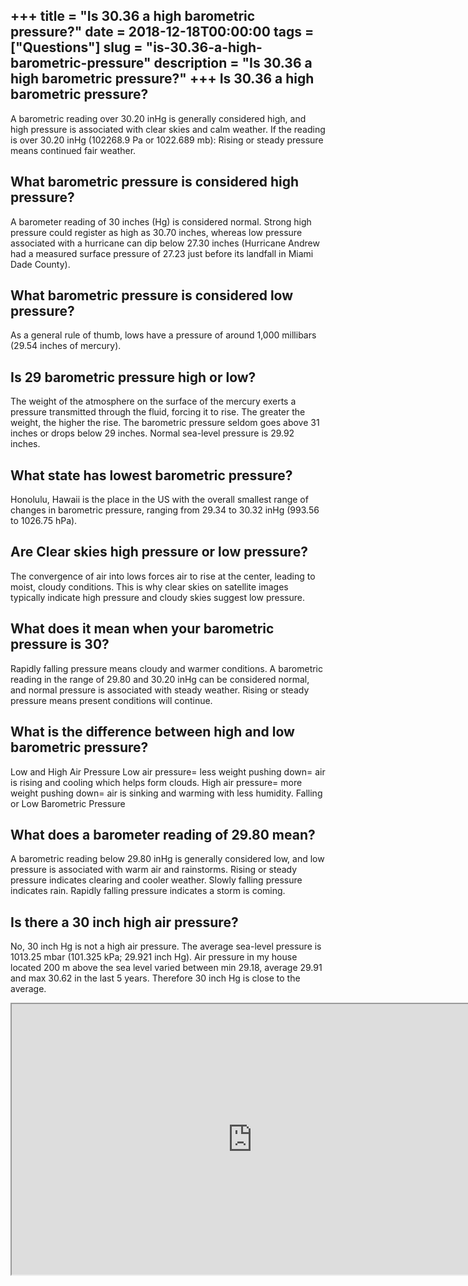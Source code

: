 +++
title = "Is 30.36 a high barometric pressure?"
date = 2018-12-18T00:00:00
tags = ["Questions"]
slug = "is-30.36-a-high-barometric-pressure"
description = "Is 30.36 a high barometric pressure?"
+++
Is 30.36 a high barometric pressure?
------------------------------------

A barometric reading over 30.20 inHg is generally considered high, and high pressure is associated with clear skies and calm weather. If the reading is over 30.20 inHg (102268.9 Pa or 1022.689 mb): Rising or steady pressure means continued fair weather.

What barometric pressure is considered high pressure?
-----------------------------------------------------

A barometer reading of 30 inches (Hg) is considered normal. Strong high pressure could register as high as 30.70 inches, whereas low pressure associated with a hurricane can dip below 27.30 inches (Hurricane Andrew had a measured surface pressure of 27.23 just before its landfall in Miami Dade County).

What barometric pressure is considered low pressure?
----------------------------------------------------

As a general rule of thumb, lows have a pressure of around 1,000 millibars (29.54 inches of mercury).

Is 29 barometric pressure high or low?
--------------------------------------

The weight of the atmosphere on the surface of the mercury exerts a pressure transmitted through the fluid, forcing it to rise. The greater the weight, the higher the rise. The barometric pressure seldom goes above 31 inches or drops below 29 inches. Normal sea-level pressure is 29.92 inches.

What state has lowest barometric pressure?
------------------------------------------

Honolulu, Hawaii is the place in the US with the overall smallest range of changes in barometric pressure, ranging from 29.34 to 30.32 inHg (993.56 to 1026.75 hPa).

Are Clear skies high pressure or low pressure?
----------------------------------------------

The convergence of air into lows forces air to rise at the center, leading to moist, cloudy conditions. This is why clear skies on satellite images typically indicate high pressure and cloudy skies suggest low pressure.

What does it mean when your barometric pressure is 30?
------------------------------------------------------

Rapidly falling pressure means cloudy and warmer conditions. A barometric reading in the range of 29.80 and 30.20 inHg can be considered normal, and normal pressure is associated with steady weather. Rising or steady pressure means present conditions will continue.

What is the difference between high and low barometric pressure?
----------------------------------------------------------------

Low and High Air Pressure Low air pressure= less weight pushing down= air is rising and cooling which helps form clouds. High air pressure= more weight pushing down= air is sinking and warming with less humidity. Falling or Low Barometric Pressure

What does a barometer reading of 29.80 mean?
--------------------------------------------

A barometric reading below 29.80 inHg is generally considered low, and low pressure is associated with warm air and rainstorms. Rising or steady pressure indicates clearing and cooler weather. Slowly falling pressure indicates rain. Rapidly falling pressure indicates a storm is coming.

Is there a 30 inch high air pressure?
-------------------------------------

No, 30 inch Hg is not a high air pressure. The average sea-level pressure is 1013.25 mbar (101.325 kPa; 29.921 inch Hg). Air pressure in my house located 200 m above the sea level varied between min 29.18, average 29.91 and max 30.62 in the last 5 years. Therefore 30 inch Hg is close to the average.

<iframe allow="accelerometer; autoplay; clipboard-write; encrypted-media; gyroscope; picture-in-picture" allowfullscreen="" class="__youtube_prefs__  epyt-is-override  no-lazyload" data-no-lazy="1" data-origheight="433" data-origwidth="770" data-skipgform_ajax_framebjll="" height="433" id="_ytid_54254" loading="lazy" src="https://www.youtube.com/embed/EkDhlzA-lwI?enablejsapi=1&autoplay=0&cc_load_policy=0&cc_lang_pref=&iv_load_policy=1&loop=0&modestbranding=0&rel=1&fs=1&playsinline=0&autohide=2&theme=dark&color=red&controls=1&" title="YouTube player" width="770"></iframe>